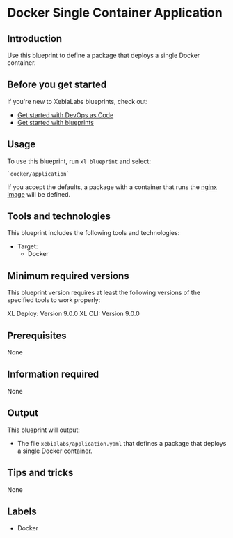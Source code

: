# Docker Single Container Application

## Introduction

Use this blueprint to define a package that deploys a single Docker container.

## Before you get started

If you're new to XebiaLabs blueprints, check out:

* [Get started with DevOps as Code](https://docs.xebialabs.com/xl-release/concept/get-started-with-devops-as-code.html)
* [Get started with blueprints](https://docs.xebialabs.com/xl-release/concept/get-started-with-blueprints.html)

## Usage

To use this blueprint, run `xl blueprint` and select:

    `docker/application`

If you accept the defaults, a package with a container that runs the [nginx image](https://hub.docker.com/_/nginx) will be defined.

## Tools and technologies

This blueprint includes the following tools and technologies:

* Target:
    * Docker

## Minimum required versions

This blueprint version requires at least the following versions of the specified tools to work properly:

XL Deploy: Version 9.0.0
XL CLI: Version 9.0.0

## Prerequisites

None

## Information required

None

## Output

This blueprint will output:

* The file `xebialabs/application.yaml` that defines a package that deploys a single Docker container.

## Tips and tricks

None

## Labels

* Docker
